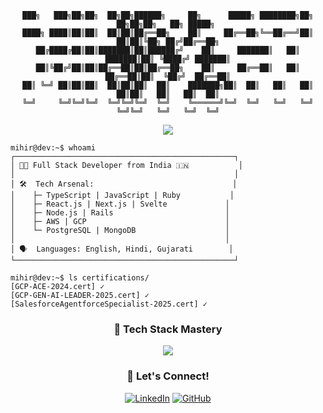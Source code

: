 <div align="center">
  
```ascii
███╗   ███╗██╗██╗  ██╗██╗██████╗     ██╗      █████╗ ████████╗██╗  ██╗██╗██╗   ██╗ █████╗ 
████╗ ████║██║██║  ██║██║██╔══██╗    ██║     ██╔══██╗╚══██╔══╝██║  ██║██║╚██╗ ██╔╝██╔══██╗
██╔████╔██║██║███████║██║██████╔╝    ██║     ███████║   ██║   ███████║██║ ╚████╔╝ ███████║
██║╚██╔╝██║██║██╔══██║██║██╔══██╗    ██║     ██╔══██║   ██║   ██╔══██║██║  ╚██╔╝  ██╔══██║
██║ ╚═╝ ██║██║██║  ██║██║██║  ██║    ███████╗██║  ██║   ██║   ██║  ██║██║   ██║   ██║  ██║
╚═╝     ╚═╝╚═╝╚═╝  ╚═╝╚═╝╚═╝  ╚═╝    ╚══════╝╚═╝  ╚═╝   ╚═╝   ╚═╝  ╚═╝╚═╝   ╚═╝   ╚═╝  ╚═╝
```

<img src="https://img.shields.io/badge/Status-Coding%20in%20Progress-brightgreen"/>
</div>

```console
mihir@dev:~$ whoami
┌─────────────────────────────────────────────────┐
│ 👨‍💻 Full Stack Developer from India 🇮🇳           │
│                                                 │
│ 🛠️  Tech Arsenal:                               │
│    ├─ TypeScript | JavaScript | Ruby           │
│    ├─ React.js | Next.js | Svelte             │
│    ├─ Node.js | Rails                         │
│    ├─ AWS | GCP                               │
│    └─ PostgreSQL | MongoDB                    │
│                                               │
│ 🗣️  Languages: English, Hindi, Gujarati        │
└─────────────────────────────────────────────────┘

mihir@dev:~$ ls certifications/
[GCP-ACE-2024.cert] ✓
[GCP-GEN-AI-LEADER-2025.cert] ✓
[SalesforceAgentforceSpecialist-2025.cert] ✓
```

<div align="center">
  
### 🚀 Tech Stack Mastery

<img src="https://skillicons.dev/icons?i=ts,nodejs,react,nextjs,svelte,rails,aws,gcp,jest,prisma" />

### 🤝 Let's Connect!

[![LinkedIn](https://img.shields.io/badge/LinkedIn-mihirlathiya5-blue?style=flat&logo=linkedin)](https://www.linkedin.com/in/mihirlathiya5/)
[![GitHub](https://img.shields.io/badge/GitHub-MihirLathiya510-black?style=flat&logo=github)](https://github.com/MihirLathiya510)

</div>
